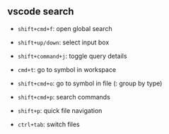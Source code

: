 ## vscode search

- `shift+cmd+f`: open global search
- `shift+up/down`: select input box
- `shift+command+j`: toggle query details

- `cmd+t`: go to symbol in workspace
- `shift+cmd+o`: go to symbol in file (: group by type)

- `shift+cmd+p`: search commands
- `shift+p`: quick file navigation

- `ctrl+tab`: switch files
